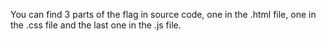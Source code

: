 You can find 3 parts of the flag in source code, one in the .html file, one in the .css file and the last one in the .js file.